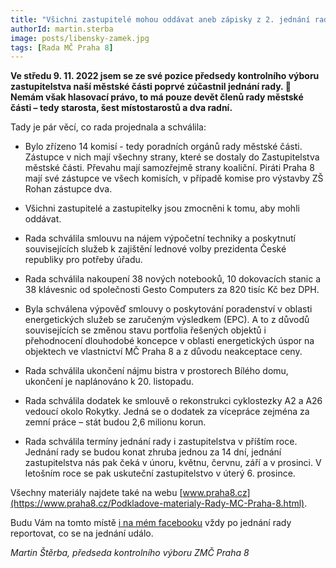 ```yaml
---
title: "Všichni zastupitelé mohou oddávat aneb zápisky z 2. jednání rady MČ Praha 8"
authorId: martin.sterba
image: posts/libensky-zamek.jpg
tags: [Rada MČ Praha 8]
---
```


**Ve středu 9. 11. 2022 jsem se ze své pozice předsedy kontrolního výboru zastupitelstva naší městské části poprvé zúčastnil jednání rady. 🙂 Nemám však hlasovací právo, to má pouze devět členů rady městské části – tedy starosta, šest místostarostů a dva radní.**

Tady je pár věcí, co rada projednala a schválila:

- Bylo zřízeno 14 komisí - tedy poradních orgánů rady městské části. Zástupce v nich mají všechny strany, které se dostaly do Zastupitelstva městské části. Převahu mají samozřejmě strany koaliční. Piráti Praha 8 mají své zástupce ve všech komisích, v případě komise pro výstavby ZŠ Rohan zástupce dva.

- Všichni zastupitelé a zastupitelky jsou zmocněni k tomu, aby mohli oddávat.

- Rada schválila smlouvu na nájem výpočetní techniky a poskytnutí souvisejících služeb k zajištění lednové volby prezidenta České republiky pro potřeby úřadu.

- Rada schválila nakoupení 38 nových notebooků, 10 dokovacích stanic a 38 klávesnic od společnosti Gesto Computers za 820 tisíc Kč bez DPH.

- Byla schválena výpověď smlouvy o poskytování poradenství v oblasti energetických služeb se zaručeným výsledkem (EPC). A to z důvodů souvisejících se změnou stavu portfolia řešených objektů i přehodnocení dlouhodobé koncepce v oblasti energetických úspor na objektech ve vlastnictví MČ Praha 8 a z důvodu neakceptace ceny.

- Rada schválila ukončení nájmu bistra v prostorech Bílého domu, ukončení je naplánováno k 20. listopadu.

- Rada schválila dodatek ke smlouvě o rekonstrukci cyklostezky A2 a A26 vedoucí okolo Rokytky. Jedná se o dodatek za vícepráce zejména za zemní práce – stát budou 2,6 milionu korun.

- Rada schválila termíny jednání rady i zastupitelstva v příštím roce. Jednání rady se budou konat zhruba jednou za 14 dní, jednání zastupitelstva nás pak čeká v únoru, květnu, červnu, září a v prosinci. V letošním roce se pak uskuteční zastupitelstvo v úterý 6. prosince.

Všechny materiály najdete také na webu [www.praha8.cz](https://www.praha8.cz/Podkladove-materialy-Rady-MC-Praha-8.html).

Budu Vám na tomto místě [i na mém facebooku](https://fb.com/sterbamartin.praha8) vždy po jednání rady reportovat, co se na jednání událo.

*Martin Štěrba, předseda kontrolního výboru ZMČ Praha 8*
